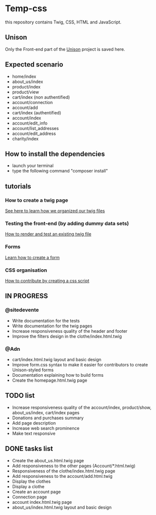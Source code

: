 # Temp-css
this repository contains Twig, CSS, HTML and JavaScript.

## Unison
Only the Front-end part of the [Unison](https://github.com/yodoko/unison) project is saved here.

## Expected scenario
- home/index
- about_us/index
- product/index
- product/view
- cart/index (non authentified)
- account/connection
- account/add
- cart/index (authentified)
- account/index
- account/edit_info
- account/list_addresses
- account/edit_address
- charity/index

## How to install the dependencies
 - launch your terminal
 - type the following command "composer install"

## tutorials

### How to create a twig page
[See here to learn how we organized our twig files](https://github.com/sitedevente/temp-css/tree/master/md-docs/PAGE.md)

### Testing the front-end (by adding dummy data sets)
[How to render and test an existing twig file](https://github.com/sitedevente/temp-css/tree/master/md-docs/TEST.md)

### Forms
[Learn how to create a form](https://github.com/sitedevente/temp-css/tree/master/md-docs/FORM.md)

### CSS organisation
[How to contribute by creating a css script](https://github.com/sitedevente/temp-css/tree/master/md-docs/CSS.md)

## IN PROGRESS

### @sitedevente
 - Write documentation for the tests
 - Write documentation for the twig pages
 - Increase responsiveness quality of the header and footer
 - Improve the filters design in the clothe/index.html.twig 
 
### @Adn
 - cart/index.html.twig layout and basic design
 - Improve form.css syntax to make it easier for contributors to create Unison-styled forms
 - Documentation explaining how to build forms
 - Create the homepage.html.twig page

## TODO list
 - Increase responsiveness quality of the account/index, product/show, about_us/index, cart/index pages
 - Donations and purchases summary
 - Add page description
 - Increase web search prominence
 - Make text responsive

## DONE tasks list
 - Create the about_us.html.twig page
 - Add responsiveness to the other pages (Account/*.html.twig)
 - Responsiveness of the clothe/index.html.twig page
 - Add responsiveness to the account/add.html.twig
 - Display the clothes
 - Display a clothe
 - Create an account page
 - Connection page
 - account index.html.twig page
 - about_us/index.html.twig layout and basic design  

